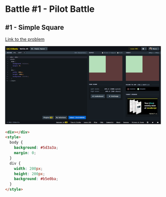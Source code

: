# Battle #1 - Pilot Battle

## #1 - Simple Square

[Link to the problem](https://cssbattle.dev/play/1)

![result](./images/01_simply-square.png)

```html
<div></div>
<style>
  body {
    background: #5d3a3a;
    margin: 0;
  }
  div {
    width: 200px;
    height: 200px;
    background: #b5e0ba;
  }
</style>
```

